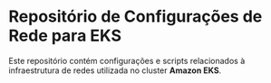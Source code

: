 
# Repositório de Configurações de Rede para EKS

Este repositório contém configurações e scripts relacionados à infraestrutura de redes utilizada no cluster **Amazon EKS**.